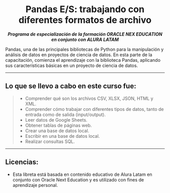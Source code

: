 <h1 align="center">Pandas E/S: trabajando con diferentes formatos de archivo</h1>

<p align="center"><strong><em>Programa de especialización de la formación ORACLE NEX EDUCATION en conjunto con ALURA LATAM</em></strong></p>

Pandas, una de las principales bibliotecas de Python para la manipulación y análisis de datos en proyectos de ciencia de datos.
En esta parte de la capacitación, comienza el aprendizaje con la biblioteca Pandas, aplicando sus características básicas en un proyecto de ciencia de datos.

---

## Lo que se llevo a cabo en este curso fue:

> * Comprender qué son los archivos CSV, XLSX, JSON, HTML y XML.
> * Comprender cómo trabajar con diferentes tipos de datos, tanto de entrada como de salida (input/output).
> * Leer datos de Google Sheets.
> * Obtener tablas de páginas web.
> * Crear una base de datos local.
> * Escribir en una base de datos local.
> * Realizar consultas SQL.

---

## Licencias:

- Esta libreta está basada en contenido educativo de Alura Latam en conjunto con Oracle Next Education y es utilizado con fines de aprendizaje personal.
